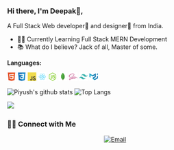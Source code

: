 ### Hi there, I'm Deepak👦,
A Full Stack Web developer🎯 and designer🌈 from India.

- 👨‍💻 Currently Learning Full Stack MERN Development
- 📚 What do I believe? Jack of all, Master of some.


**Languages:**  

<code><img height="20" src="https://github.com/devicons/devicon/blob/master/icons/html5/html5-original.svg"></code>
<code><img height="20" src="https://github.com/devicons/devicon/blob/master/icons/css3/css3-original.svg"></code>
<code><img height="20" src="https://raw.githubusercontent.com/github/explore/80688e429a7d4ef2fca1e82350fe8e3517d3494d/topics/javascript/javascript.png"></code>
<code><img height="20" src="https://raw.githubusercontent.com/github/explore/80688e429a7d4ef2fca1e82350fe8e3517d3494d/topics/react/react.png"></code>
<code><img height="20" src="https://github.com/devicons/devicon/blob/master/icons/nodejs/nodejs-original.svg"></code>
<code><img height="20" src="https://github.com/devicons/devicon/blob/master/icons/mongodb/mongodb-original.svg"></code>
<code><img height="20" src="https://raw.githubusercontent.com/github/explore/80688e429a7d4ef2fca1e82350fe8e3517d3494d/topics/sass/sass.png"></code>
<code><img height="20" src="https://github.com/devicons/devicon/blob/master/icons/tailwindcss/tailwindcss-plain.svg"></code>
<code><img height="20" src="https://github.com/devicons/devicon/blob/master/icons/materialui/materialui-original.svg"></code>


![Piyush's github stats](https://github-readme-stats.vercel.app/api?username=deepanwar&theme=tokyonight&show_icons=true&hide=["issues"])
![Top Langs](https://github-readme-stats.vercel.app/api/top-langs/?username=deepanwar&theme=tokyonight&layout=compact)

![](https://komarev.com/ghpvc/?username=deepanwar)

<h3> 🤝🏻 Connect with Me </h3>

<p align="center">
 <!-- <a href="https://www.adityavsingh.com/"><img alt="Website" src="https://img.shields.io/badge/Website--blue?style=flat-square&logo=google-chrome"></a> -->
<!--<a href="https://www.linkedin.com/in/piyush-eon/"><img alt="LinkedIn" src="https://img.shields.io/badge/LinkedIn--blue?style=flat-square&logo=linkedin"></a>-->
<!--<a href="https://www.instagram.com/piyush.vo/"><img alt="Instagram" src="https://img.shields.io/badge/Instagram--blue?style=flat-square&logo=instagram"></a>-->
<a href="mailto:piyushagarwalvo@gmail.com"><img alt="Email" src="https://img.shields.io/badge/Email-deep.kmr.oct@gmail.com-blue?style=flat-square&logo=gmail"></a>
</p>

 <!--⭐️ From [Deepak Kumar](https://github.com/deepanwar)-->
